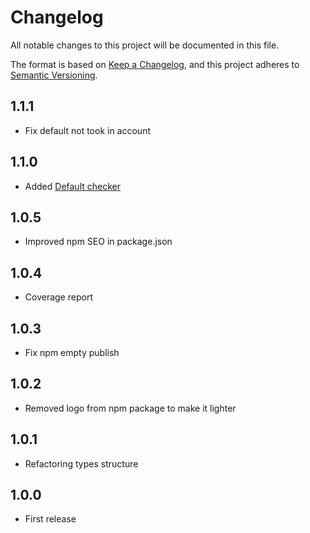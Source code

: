 # Changelog
All notable changes to this project will be documented in this file.

The format is based on [Keep a Changelog](https://keepachangelog.com/en/1.0.0/),
and this project adheres to [Semantic Versioning](https://semver.org/spec/v2.0.0.html).

## 1.1.1
- Fix default not took in account

## 1.1.0
- Added [Default checker](./src/checkers/Default.checker.ts)

## 1.0.5
- Improved npm SEO in package.json

## 1.0.4
- Coverage report 

## 1.0.3
- Fix npm empty publish 

## 1.0.2
- Removed logo from npm package to make it lighter

## 1.0.1
- Refactoring types structure

## 1.0.0
- First release
